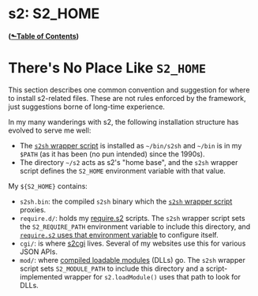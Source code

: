 # s2: S2_HOME
#### ([&#x2b11;Table of Contents](./))
# There's No Place Like `S2_HOME`

This section describes one common convention and suggestion for where
to install s2-related files. These are not rules enforced by the
framework, just suggestions borne of long-time experience.

In my many wanderings with s2, the following installation structure
has evolved to serve me well:

-  The [`s2sh` wrapper script](s2sh.md#s2sh-wrapper-script) is installed as
    `~/bin/s2sh` and `~/bin` is in my `$PATH` (as it has been (no pun
    intended) since the 1990s).
-  The directory `~/s2` acts as s2's "home base", and the `s2sh` wrapper
    script defines the `S2_HOME` environment variable with that value.

My `${S2_HOME}` contains:

- `s2sh.bin`: the compiled `s2sh` binary which the [`s2sh` wrapper
  script](s2sh.md#s2sh-wrapper-script) proxies.
- `require.d/`: holds my [require.s2](../mod/require/)
  scripts. The `s2sh` wrapper script sets the `S2_REQUIRE_PATH`
  environment variable to include this directory, and [`require.s2` uses
  that environment variable](/finfo/s2/require.d/require.s2) to configure
  itself.
- `cgi/`: is where [s2cgi](../mod/cgi/) lives. Several of my websites
  use this for various JSON APIs.
- `mod/`: where [compiled loadable modules](../mod/) (DLLs) go. The `s2sh`
  wrapper script sets `S2_MODULE_PATH` to include this directory and
  a script-implemented wrapper for `s2.loadModule()` uses that path to
  look for DLLs.
